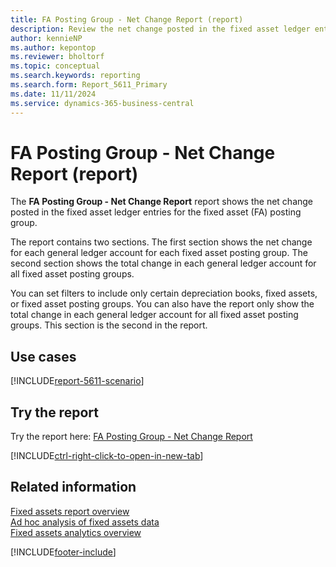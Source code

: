 ```yaml
---
title: FA Posting Group - Net Change Report (report)
description: Review the net change posted in the fixed asset ledger entries for the fixed asset (FA) posting group. 
author: kennieNP
ms.author: kepontop
ms.reviewer: bholtorf
ms.topic: conceptual
ms.search.keywords: reporting
ms.search.form: Report_5611_Primary
ms.date: 11/11/2024
ms.service: dynamics-365-business-central
---
```


# FA Posting Group - Net Change Report (report)

The **FA Posting Group - Net Change Report** report shows the net change posted in the fixed asset ledger entries for the fixed asset (FA) posting group.

The report contains two sections. The first section shows the net change for each general ledger account for each fixed asset posting group. The second section shows the total change in each general ledger account for all fixed asset posting groups.

You can set filters to include only certain depreciation books, fixed assets, or fixed asset posting groups. You can also have the report only show the total change in each general ledger account for all fixed asset posting groups. This section is the second in the report.

## Use cases

[!INCLUDE[report-5611-scenario](../includes/report-5611-scenario-include.md)]

<!-- 

Prompt

Below is a report in an ERP system. Provide 3-4 use cases for different personas working with fixed asset management or finance for fixed assets.

Format like this:    
  
As a <persona>, use the report to    
* use case 1  
* use case 2    

Do not capitalize the persona names. 

Do not start lines with "Use the data to"

## Report name
FA Posting Group - Net Change Report

## Report description

### What the report does

### Use cases

Please include your data sources and URLs

-->

## Try the report

Try the report here: [FA Posting Group - Net Change Report](https://businesscentral.dynamics.com?report=5611)

[!INCLUDE[ctrl-right-click-to-open-in-new-tab](../includes/ctrl-right-click-to-open-in-new-tab.md)]

## Related information

[Fixed assets report overview](../fa-reports.md)  
[Ad hoc analysis of fixed assets data](../ad-hoc-analysis-fa.md)  
[Fixed assets analytics overview](../fa-analytics-overview.md)  

[!INCLUDE[footer-include](../includes/footer-banner.md)]